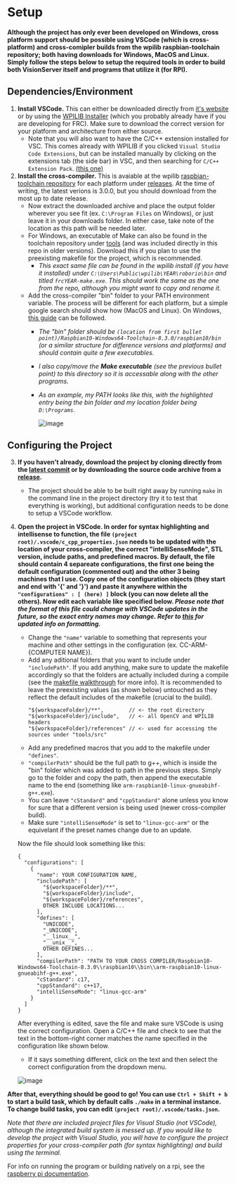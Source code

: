 # Setup
#### __Although the project has only ever been developed on Windows, cross platform support should be possible using VSCode (which is cross-platform) and cross-comipler builds from the wpilib raspbian-toolchain repository; both having downloads for Windows, MacOS and Linux. Simply follow the steps below to setup the required tools in order to build both VisionServer itself and programs that utilize it (for RPI).__
## Dependencies/Environment
1. __Install VSCode.__ This can either be downloaded directly from [it's website](https://code.visualstudio.com/) or by using the [WPILIB Installer](https://docs.wpilib.org/en/stable/docs/zero-to-robot/step-2/wpilib-setup.html) (which you probably already have if you are developing for FRC). Make sure to download the correct version for your platform and architecture from either source. 
    - Note that you will also want to have the C/C++ extension installed for VSC. This comes already with WPILIB if you clicked `Visual Studio Code Extensions`, but can be installed manually by clicking on the extensions tab (the side bar) in VSC, and then searching for `C/C++ Extension Pack`. [(this one)](https://marketplace.visualstudio.com/items?itemName=ms-vscode.cpptools-extension-pack)
2. __Install the cross-compiler.__ This is avaiable at the wpilib [raspbian-toolchain repository](https://github.com/wpilibsuite/raspbian-toolchain) for each platform under [releases](https://github.com/wpilibsuite/raspbian-toolchain/releases). At the time of writing, the latest verions is 3.0.0, but you should download from the most up to date release. 
    - Now extract the downloaded archive and place the output folder wherever you see fit (ex. `C:\Program Files` on Windows), or just leave it in your downloads folder. In either case, take note of the location as this path will be needed later. 
    - For Windows, an executable of Make can also be found in the toolchain repository under [tools](https://github.com/wpilibsuite/raspbian-toolchain/tree/main/tools) (and was included directly in this repo in older versions). Download this if you plan to use the preexisting makefile for the project, which is recommended. 
      - *This exact same file can be found in the wpilib install (if you have it installed) under `C:\Users\Public\wpilib\YEAR\roborio\bin` and titled `frcYEAR-make.exe`. This should work the same as the one from the repo, although you might want to copy and rename it.*
    - Add the cross-compiler "bin" folder to your PATH environment variable. The process will be different for each platform, but a simple google search should show how (MacOS and Linux). On Windows, [this guide](https://www.architectryan.com/2018/03/17/add-to-the-path-on-windows-10/) can be followed. 
      - *The "bin" folder should be `(location from first bullet point)/Raspbian10-Windows64-Toolchain-8.3.0/raspbian10/bin` (or a similar structure for difference versions and platforms) and should contain quite a few executables.*
      - *I also copy/move the __Make executable__ (see the previous bullet point) to this directory so it is accessable along with the other programs.*
      - *As an example, my PATH looks like this, with the highlighted entry being the bin folder and my location folder being `D:\Programs`.*

        ![image](https://user-images.githubusercontent.com/60528506/147836117-fec75d6f-2871-46fa-9e10-3c21a7b73024.png)
## Configuring the Project
3. __If you haven't already, download the project by cloning directly from the [latest commit](https://github.com/FRC3407/VisionServer) or by downloading the source code archive from a [release](https://github.com/FRC3407/VisionServer/releases).__
    - The project should be able to be built right away by running `make` in the command line in the project directory (try it to test that everything is working), but additional configuration needs to be done to setup a VSCode workflow. 
4. __Open the project in VSCode. In order for syntax highlighting and intellisense to function, the file `(project root)/.vscode/c_cpp_properties.json` needs to be updated with the location of your cross-compiler, the correct "intelliSenseMode", STL version, include paths, and predefined macros. By default, the file should contain 4 separeate configurations, the first one being the default configuration (commented out) and the other 3 being machines that I use. Copy one of the configuration objects (they start and end with '{' and '}') and paste it anywhere within the `"configurations" : [ (here) ]` block (you can now delete all the others). Now edit each variable like specified below. *Please note that the format of this file could change with VSCode updates in the future, so the exact entry names may change. Refer to [this](https://code.visualstudio.com/docs/cpp/c-cpp-properties-schema-reference) for updated info on formatting.*__ 
    - Change the `"name"` variable to something that represents your machine and other settings in the configuration (ex. CC-ARM-{COMPUTER NAME}). 
    - Add any aditional folders that you want to include under `"includePath"`. If you add anything, make sure to update the makefile accordingly so that the folders are actually included during a compile (see the [makefile walkthrough]() for more info). It is recommended to leave the preexisting values (as shown below) untouched as they reflect the default includes of the makefile (crucial to the build).
      ```
      "${workspaceFolder}/**",        // <- the root directory
      "${workspaceFolder}/include",   // <- all OpenCV and WPILIB headers
      "${workspaceFolder}/references" // <- used for accessing the sources under "tools/src"
      ```
    - Add any predefined macros that you add to the makefile under `"defines"`. 
    - `"compilerPath"` should be the full path to g++, which is inside the "bin" folder which was added to path in the previous steps. Simply go to the folder and copy the path, then append the executable name to the end (something like `arm-raspbian10-linux-gnueabihf-g++.exe`). 
    - You can leave `"cStandard"` and `"cppStandard"` alone unless you know for sure that a different version is being used (newer cross-compiler build). 
    - Make sure `"intelliSenseMode"` is set to `"linux-gcc-arm"` or the equivelant if the preset names change due to an update. 

    Now the file should look something like this:
    ```
    {
      "configurations": [
        {
          "name": YOUR CONFIGURATION NAME,
          "includePath": [
            "${workspaceFolder}/**",
            "${workspaceFolder}/include",
            "${workspaceFolder}/references",
            OTHER INCLUDE LOCATIONS...
          ],
          "defines": [
            "UNICODE",
            "_UNICODE",
            "__linux__",
            "__unix__",
            OTHER DEFINES...
          ],
          "compilerPath": "PATH TO YOUR CROSS COMPILER/Raspbian10-Windows64-Toolchain-8.3.0\\raspbian10\\bin\\arm-raspbian10-linux-gnueabihf-g++.exe",
          "cStandard": c17,
          "cppStandard": c++17,
          "intelliSenseMode": "linux-gcc-arm"
        }
      ]
    }
    ```
    
    After everything is edited, save the file and make sure VSCode is using the correct configuration. Open a C/C++ file and check to see that the text in the bottom-right corner matches the name specified in the configuration like shown below. 
    - If it says something different, click on the text and then select the correct configuration from the dropdown menu. 
    
    ![image](https://user-images.githubusercontent.com/60528506/147838053-0760cef5-66f0-46e1-a907-cb59fa9349bd.png)

__After that, everything should be good to go! You can use `Ctrl + Shift + b` to start a build task, which by default calls `./make` in a terminal instance. To change build tasks, you can edit `(project root)/.vscode/tasks.json`.__

*Note that there are included project files for Visual Studio (not VSCode), although the integrated build system is messed up. If you would like to develop the project with Visual Studio, you will have to configure the project properties for your cross-compiler path (for syntax highlighting) and build using the terminal.*

For info on running the program or building natively on a rpi, see the [raspberry pi documentation](). 